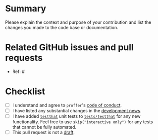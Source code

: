 # Summary

Please explain the context and purpose of your contribution and list the changes you made to the code base or documentation.

# Related GitHub issues and pull requests

- Ref: #

# Checklist

- [ ] I understand and agree to `proffer`'s [code of conduct](https://github.com/r-prof/proffer/blob/master/CODE_OF_CONDUCT.md).
- [ ] I have listed any substantial changes in the [development news](https://github.com/r-prof/proffer/blob/master/NEWS.md).
- [ ] I have added [`testthat`](https://github.com/r-lib/testthat) unit tests to [`tests/testthat`](https://github.com/r-prof/proffer/tree/master/tests/testthat) for any new functionality. Feel free to use `skip("interactive only")` for any tests that cannot be fully automated.
- [ ] This pull request is not a [draft](https://github.blog/2019-02-14-introducing-draft-pull-requests).
